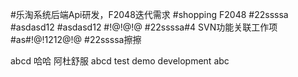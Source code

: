 #乐淘系统后端Api研发，F2048迭代需求
#shopping F2048
#22ssssa
#asdasd12
#asdasd12
#!@!@!@
#22ssssa#4 SVN功能关联工作项
#as#!@!1212@!@
#22ssssa擦擦

abcd
哈哈
阿杜舒服
abcd
test
demo development
abc
